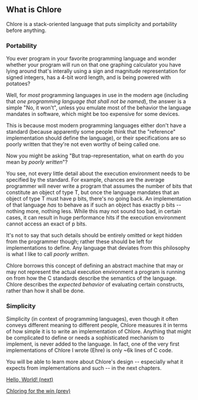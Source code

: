 What is Chlore
---

Chlore is a stack-oriented language that puts simplicity and portability before anything.

### Portability

You ever program in your favorite programming language and wonder whether your program will run on that one graphing calculator you have lying around that's interally using a sign and magnitude representation for signed integers, has a 4-bit word length, and is being powered with potatoes?

Well, for _most_ programming languages in use in the modern age (including that _one programming language that shall not be named_), the answer is a simple "No, it won't", unless you emulate most of the behavior the language mandates in software, which might be too expensive for some devices.

This is because most modern programming languages either don't have a standard (because apparently some people think that the "reference" implementation should define the language), or their specifications are so poorly written that they're not even worthy of being called one.

Now you might be asking "But trap-representation, what on earth do you mean by _poorly written_"?

You see, not every little detail about the execution environment needs to be specified by the standard. For example, chances are the average programmer will never write a program that assumes the number of bits that constitute an object of type T, but once the language mandates that an object of type T must have p bits, there's no going back. An implementation of that language _has_ to behave as if such an object has exactly p bits -- nothing more, nothing less. While this may not sound too bad, in certain cases, it can result in huge performance hits if the execution environment cannot access an exact of p bits.

It's not to say that such details should be entirely omitted or kept hidden from the programmer though; rather these should be left for implementations to define. Any language that deviates from this philosophy is what I like to call _poorly written_.

Chlore borrows this concept of defining an abstract machine that may or may not represent the actual execution environment a program is running on from how the C standards describe the semantics of the language. Chlore describes the _expected behavior_ of evaluating certain constructs, rather than how it shall be done.

### Simplicity

Simplicity (in context of programming languages), even though it often conveys different meaning to different people, Chlore measures it in terms of how simple it is to write an implementation of Chlore. Anything that might be complicated to define or needs a sophisticated mechanism to implement, is never added to the language. In fact, one of the very first implementations of Chlore I wrote (Ehre) is only ~6k lines of C code.

You will be able to learn more about Chlore's design -- especially what it expects from implementations and such -- in the next chapters.

[Hello, World! (next)](./hello_world.md)

[Chloring for the win (prev)](./chloring_for_the_win.md)
